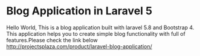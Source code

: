# Blog Application in Laravel 5
Hello World, This is a blog application built with laravel 5.8 and Bootstrap 4. This application helps you to create simple blog functionality with full of features.Please check the link below
http://projectsplaza.com/product/laravel-blog-application/
